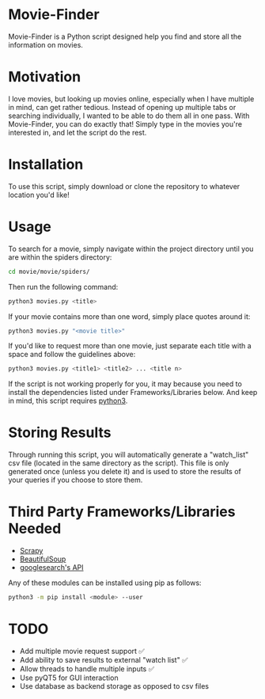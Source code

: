 # Movie-Finder
Movie-Finder is a Python script designed help you find and store all the information on movies.

# Motivation
I love movies, but looking up movies online, especially when I have multiple in mind, can get rather tedious. Instead of opening up multiple tabs or searching individually, I wanted to be able to do them all in one pass. With Movie-Finder, you can do exactly that! Simply type in the movies you're interested in, and let the script do the rest.

# Installation
To use this script, simply download or clone the repository to whatever location you'd like!

# Usage
To search for a movie, simply navigate within the project directory until you are within the spiders directory: 
```bash
cd movie/movie/spiders/
```
Then run the following command:
```bash
python3 movies.py <title>
```
If your movie contains more than one word, simply place quotes around it:
```bash
python3 movies.py "<movie title>"
```
If you'd like to request more than one movie, just separate each title with a space and follow the guidelines above:
```bash
python3 movies.py <title1> <title2> ... <title n>
```
If the script is not working properly for you, it may because you need to install the dependencies listed under Frameworks/Libraries below. And keep in mind, this script requires [python3](https://www.python.org/downloads/).

# Storing Results
Through running this script, you will automatically generate a "watch_list" csv file (located in the same directory as the script). This file is only generated once (unless you delete it) and is used to store the results of your queries if you choose to store them.

# Third Party Frameworks/Libraries Needed
+ [Scrapy](https://scrapy.org/)
+ [BeautifulSoup](https://www.crummy.com/software/BeautifulSoup/)
+ [googlesearch's API](https://python-googlesearch.readthedocs.io/en/latest/)

Any of these modules can be installed using pip as follows:
```bash
python3 -m pip install <module> --user
```

# TODO
+ Add multiple movie request support :white_check_mark:
+ Add ability to save results to external "watch list" :white_check_mark:
+ Allow threads to handle multiple inputs :white_check_mark:
+ Use pyQT5 for GUI interaction
+ Use database as backend storage as opposed to csv files
